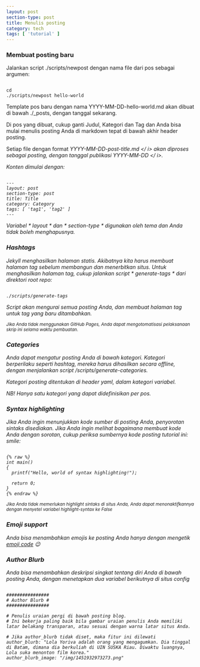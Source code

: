 ```yaml
---
layout: post
section-type: post
title: Menulis posting
category: tech
tags: [ 'tutorial' ]
---
```


### Membuat posting baru

Jalankan script ./scripts/newpost dengan nama file dari pos sebagai argumen:

<pre><code data-trim class="bash">
cd <your { Personal } repo>
./scripts/newpost hello-world
</code></pre>

Template pos baru dengan nama YYYY-MM-DD-hello-world.md akan dibuat di bawah ./\_posts, dengan tanggal sekarang.

Di pos yang dibuat, cukup ganti Judul, Kategori dan Tag dan Anda bisa
mulai menulis posting Anda di markdown tepat di bawah akhir header posting.

Setiap file dengan format <i> YYYY-MM-DD-post-title.md </ i> akan diproses sebagai
posting, dengan tanggal publikasi <i> YYYY-MM-DD </ i>.

Konten dimulai dengan:

<pre><code data-trim class="yaml">
---
layout: post
section-type: post
title: Title
category: Category
tags: [ 'tag1', 'tag2' ]
---
</code></pre>

Variabel * layout * dan * section-type * digunakan oleh tema dan Anda tidak boleh menghapusnya.

### Hashtags

Jekyll menghasilkan halaman statis.
Akibatnya kita harus membuat halaman tag sebelum membangun dan menerbitkan situs.
Untuk menghasilkan halaman tag, cukup jalankan script * generate-tags * dari direktori root repo:

<pre><code data-trim class="bash">
./scripts/generate-tags
</code></pre>

Script akan mengurai semua posting Anda, dan membuat halaman tag untuk tag yang baru ditambahkan.

<small>Jika Anda tidak menggunakan GitHub Pages, Anda dapat mengotomatisasi pelaksanaan skrip ini selama waktu pembuatan.</small>

### Categories

Anda dapat mengatur posting Anda di bawah kategori. Kategori berperilaku seperti hashtag,
mereka harus dihasilkan secara offline, dengan menjalankan script /scripts/generate-categories.

Kategori posting ditentukan di header yaml, dalam kategori variabel.

NB! Hanya satu kategori yang dapat didefinisikan per pos.

### Syntax highlighting

Jika Anda ingin menunjukkan kode sumber di posting Anda, penyorotan sintaks disediakan.
Jika Anda ingin melihat bagaimana membuat kode Anda dengan sorotan, cukup periksa sumbernya
kode posting tutorial ini: smile:

<pre><code data-trim class="c">
{% raw %}
int main()
{
  printf("Hello, world of syntax highlighting!");

  return 0;
}
{% endraw %}
</code></pre>

<small>Jika Anda tidak memerlukan highlight sintaks di situs Anda, Anda dapat menonaktifkannya dengan menyetel variabel highlight-syntax ke False</small>

### Emoji support


Anda bisa menambahkan emojis ke posting Anda hanya dengan mengetik [emoji code](http://www.emoji-cheat-sheet.com/) :wink:

### Author Blurb

Anda bisa menambahkan deskripsi singkat tentang diri Anda di bawah posting Anda, dengan menetapkan dua variabel berikutnya di situs config
<pre><code data-trim class="yaml">
################
# Author Blurb #
################

# Penulis uraian pergi di bawah posting blog.
# Ini bekerja paling baik bila gambar uraian penulis Anda memiliki latar belakang transparan, atau sesuai dengan warna latar situs Anda.

# Jika author_blurb tidak diset, maka fitur ini dilewati
author_blurb: "Lola Yoriva adalah orang yang mengagumkan. Dia tinggal di Batam, dimana dia berkuliah di UIN SUSKA Riau. Diwaktu luangnya, Lola suka menonton film korea."
author_blurb_image: "/img/1451932973273.png"
</code></pre>
